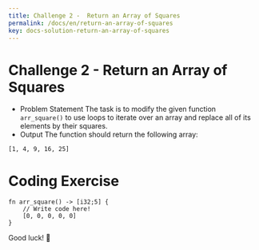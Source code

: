 ```yaml
---
title: Challenge 2 -  Return an Array of Squares
permalink: /docs/en/return-an-array-of-squares
key: docs-solution-return-an-array-of-squares
---
```



# Challenge 2 -  Return an Array of Squares

- Problem Statement 
The task is to modify the given function `arr_square()` to use loops to iterate over an array and replace all of its elements by their squares.
- Output 
The function should return the following array:
```
[1, 4, 9, 16, 25]

```

# Coding Exercise 

```
fn arr_square() -> [i32;5] {
    // Write code here!
    [0, 0, 0, 0, 0]
}

```

Good luck! 🤞

